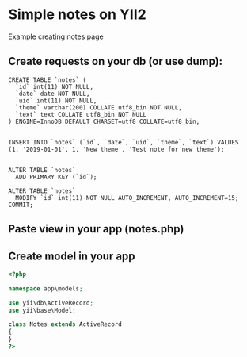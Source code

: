 # Simple notes on YII2
Example creating notes page

## Create requests on your db (or use dump): ##
```
CREATE TABLE `notes` (
  `id` int(11) NOT NULL,
  `date` date NOT NULL,
  `uid` int(11) NOT NULL,
  `theme` varchar(200) COLLATE utf8_bin NOT NULL,
  `text` text COLLATE utf8_bin NOT NULL
) ENGINE=InnoDB DEFAULT CHARSET=utf8 COLLATE=utf8_bin;


INSERT INTO `notes` (`id`, `date`, `uid`, `theme`, `text`) VALUES
(1, '2019-01-01', 1, 'New theme', 'Test note for new theme');


ALTER TABLE `notes`
  ADD PRIMARY KEY (`id`);

ALTER TABLE `notes`
  MODIFY `id` int(11) NOT NULL AUTO_INCREMENT, AUTO_INCREMENT=15;
COMMIT;
```

## Paste view in your app (notes.php)

## Create model in your app
```PHP
<?php

namespace app\models;

use yii\db\ActiveRecord;
use yii\base\Model;

class Notes extends ActiveRecord
{	
}
?>
```

